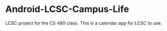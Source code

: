 Android-LCSC-Campus-Life
========================

LCSC project for the CS 480 class. This is a calendar app for LCSC to use.
